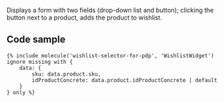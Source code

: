 Displays a form with two fields (drop-down list and button); clicking the button next to a product, adds the product to wishlist.

## Code sample 

```
{% include molecule('wishlist-selector-for-pdp', 'WishlistWidget') ignore missing with {
    data: {
        sku: data.product.sku,
        idProductConcrete: data.product.idProductConcrete | default
    }
} only %}
```
